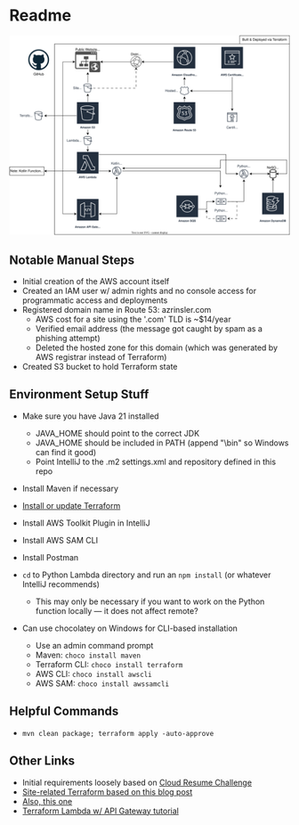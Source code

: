 # Readme

![Architecture Diagram](diagrams/architecture.drawio.svg)

## Notable Manual Steps

- Initial creation of the AWS account itself
- Created an IAM user w/ admin rights and no console access for programmatic access and deployments
- Registered domain name in Route 53: azrinsler.com
  - AWS cost for a site using the '.com' TLD is ~$14/year
  - Verified email address (the message got caught by spam as a phishing attempt)
  - Deleted the hosted zone for this domain (which was generated by AWS registrar instead of Terraform)
- Created S3 bucket to hold Terraform state

## Environment Setup Stuff

- Make sure you have Java 21 installed
  - JAVA_HOME should point to the correct JDK
  - JAVA_HOME should be included in PATH (append "\bin" so Windows can find it good)
  - Point IntelliJ to the .m2 settings.xml and repository defined in this repo 
- Install Maven if necessary
- [Install or update Terraform](https://developer.hashicorp.com/terraform/tutorials/aws-get-started/install-cli)
- Install AWS Toolkit Plugin in IntelliJ
- Install AWS SAM CLI
- Install Postman
- `cd` to Python Lambda directory and run an `npm install` (or whatever IntelliJ recommends)
  - This may only be necessary if you want to work on the Python function locally — it does not affect remote?


- Can use chocolatey on Windows for CLI-based installation 
  - Use an admin command prompt
  - Maven: `choco install maven`
  - Terraform CLI: `choco install terraform`
  - AWS CLI: `choco install awscli`
  - AWS SAM: `choco install awssamcli`
  
## Helpful Commands

- `mvn clean package; terraform apply -auto-approve`

## Other Links

- Initial requirements loosely based on [Cloud Resume Challenge](https://cloudresumechallenge.dev/docs/the-challenge/aws/)
- [Site-related Terraform based on this blog post](https://blog.demir.io/setup-an-s3-cloudfront-website-with-terraform-268d5230f05)
- [Also, this one](https://medium.com/@frankpromiseedah/hosting-a-static-website-on-aws-s3-using-terraform-e12addd22d18)
- [Terraform Lambda w/ API Gateway tutorial](https://developer.hashicorp.com/terraform/tutorials/aws/lambda-api-gateway#create-an-http-api-with-api-gateway)